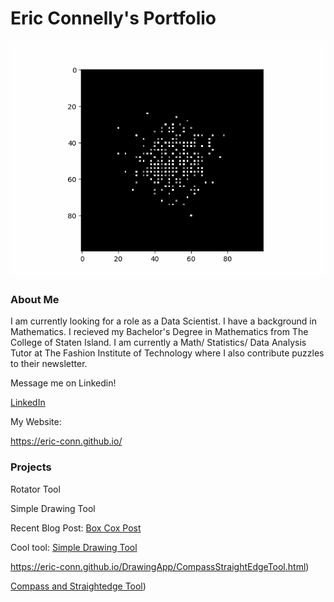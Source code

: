 
# Eric Connelly's Portfolio




![cool gif](noise_binom_long_long_0.91_pulse_grey.gif)






### About Me
I am currently looking for a role as a Data Scientist. I have a background in Mathematics. I recieved my Bachelor's Degree in Mathematics from The College of Staten Island. 
I am currently a Math/ Statistics/ Data Analysis Tutor at The Fashion Institute of Technology where I also contribute puzzles to their newsletter.



Message me on Linkedin!

[LinkedIn](https://www.linkedin.com/in/eric-connelly-685525212/)


My Website:

https://eric-conn.github.io/



### Projects

Rotator Tool

Simple Drawing Tool
















Recent Blog Post:
[Box Cox Post](https://eric-conn.github.io/BoxCoxPost/final/BoxCoxPost_final_post)



Cool tool:
[Simple Drawing Tool](https://eric-conn.github.io/DrawingApp/index3.html)


https://eric-conn.github.io/DrawingApp/CompassStraightEdgeTool.html)

[Compass and Straightedge Tool](https://eric-conn.github.io/DrawingApp/CompassStraightEdgeTool.html))





<!--## Resume

Check out my resume:

[My Resume](https://github.com/Eric-Conn/Resume/blob/main/Eric_Connelly_Resume.pdf)
-->


<!--## Resume



Recent Blog Post:
[Box Cox Post](https://eric-conn.github.io/BoxCoxPost/final/BoxCoxPost_final_post)


## My Portfolio

### Data Science and Machine Learning

Some of my projects are analyzing time series data for the NYC Ferry System, forecasting US food import value, and analyzing lottery data.


Analyzing the Staten Island Ferrry Ridership dataset:
[Staten Island Ferry Time Series Analysis](https://github.com/Eric-Conn/StatenIslandFerryProject/blob/main/StatenIslandFerry_Notebook.ipynb)


Notebook about making predictions using time series data: 
[NYC Ferry Time Series Forecasting](https://github.com/Eric-Conn/NYCFerryData_TimeSeriesForecasting/blob/master/FerryDataFinalReport.ipynb)

IDNYC Data Analysis Blog Post:
[Blog Post](https://eric-conn.github.io/IDNYC_Post)


IDNYC Data Analysis Notebook:
[Notebook](https://github.com/Eric-Conn/IDNYC_Project/blob/main/IDNYC_Notebook.ipynb)



Comparing regular gradient descent versus heavy ball gradient descent:
[Gradient Descent Notebook Github](https://github.com/Eric-Conn/GradientDescent/blob/master/GradientDescent.ipynb)

Handwritten digit classifier using Convolutional Neural Networks : 
[Handwritten Digit Recognizer Github](https://github.com/Eric-Conn/DigitRecognizer/blob/master/digitrecognizer.ipynb)




Notebook about The Mega Millions Lottery:
[Mega Milions Lottery Notebook Github](https://github.com/Eric-Conn/MegaMillionsAnalysisProject/blob/master/Lottery_Notebook.ipynb)


Notebook about US Food Imports:
[Food Imports Notebook Github](https://github.com/Eric-Conn/USFoodmportsProject/blob/master/FoodImportsNotebook.ipynb)


Notebook about creating higher degree features from a numerical column in a dataframe: 
[Higher Degree Features Notebook Github](https://github.com/Eric-Conn/CreatePolynomialFeatures/blob/master/createpolyfeatures.ipynb)




### Math

One of my projects is about the properties of a certain collection of graphs. Not done yet.

-->
